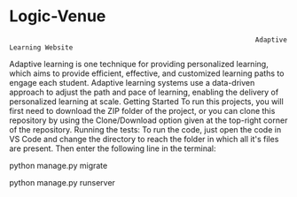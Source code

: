 # Logic-Venue

                                                                  Adaptive Learning Website
Adaptive learning is one technique for providing personalized learning, which aims to provide efficient, effective, and customized learning paths to engage each student. Adaptive learning systems use a data-driven approach to adjust the path and pace of learning, enabling the delivery of personalized learning at scale.
Getting Started
To run this projects, you will first need to download the ZIP folder of the project, or you can clone this repository by using the Clone/Download option given at the top-right corner of the repository.
Running the tests:
To run the code, just open the code in VS Code and change the directory to reach the folder in which all it's files are present. Then enter the following line in the terminal:
  
  python manage.py migrate

  python manage.py runserver

 
